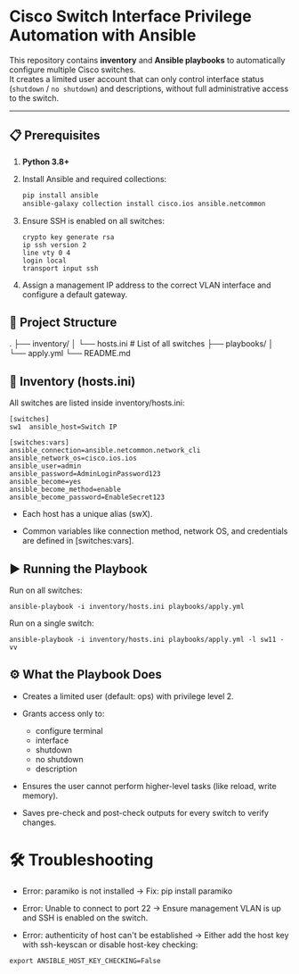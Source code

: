 # Cisco Switch Interface Privilege Automation with Ansible

This repository contains **inventory** and **Ansible playbooks** to automatically configure multiple Cisco switches.  
It creates a limited user account that can only control interface status (`shutdown` / `no shutdown`) and descriptions, without full administrative access to the switch.

---

## 📋 Prerequisites

1. **Python 3.8+**
2. Install Ansible and required collections:
   ```bash
   pip install ansible
   ansible-galaxy collection install cisco.ios ansible.netcommon
   ```

3. Ensure SSH is enabled on all switches:

    ```
   crypto key generate rsa
   ip ssh version 2
   line vty 0 4
   login local
   transport input ssh
   ```
4. Assign a management IP address to the correct VLAN interface and configure a default gateway.

## 📂 Project Structure

.
├── inventory/
│   └── hosts.ini          # List of all switches
├── playbooks/
│   └── apply.yml
└── README.md


## 📂 Inventory (hosts.ini)

All switches are listed inside inventory/hosts.ini:

```
[switches]
sw1  ansible_host=Switch IP

[switches:vars]
ansible_connection=ansible.netcommon.network_cli
ansible_network_os=cisco.ios.ios
ansible_user=admin
ansible_password=AdminLoginPassword123
ansible_become=yes
ansible_become_method=enable
ansible_become_password=EnableSecret123
```

* Each host has a unique alias (swX).

* Common variables like connection method, network OS, and credentials are defined in [switches:vars].


## ▶️ Running the Playbook

Run on all switches:
```
ansible-playbook -i inventory/hosts.ini playbooks/apply.yml
```

Run on a single switch:

```
ansible-playbook -i inventory/hosts.ini playbooks/apply.yml -l sw11 -vv
```

## ⚙️ What the Playbook Does

* Creates a limited user (default: ops) with privilege level 2.

* Grants access only to:

  * configure terminal
  * interface
  * shutdown
  * no shutdown
  * description

* Ensures the user cannot perform higher-level tasks (like reload, write memory).
* Saves pre-check and post-check outputs for every switch to verify changes.

# 🛠 Troubleshooting
* Error: paramiko is not installed
→ Fix: pip install paramiko

* Error: Unable to connect to port 22
→ Ensure management VLAN is up and SSH is enabled on the switch.

* Error: authenticity of host can't be established
→ Either add the host key with ssh-keyscan or disable host-key checking:

```
export ANSIBLE_HOST_KEY_CHECKING=False
```
